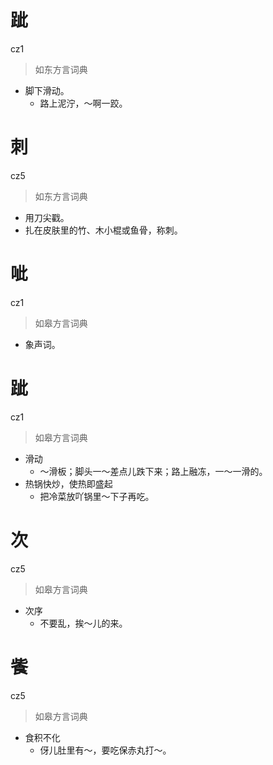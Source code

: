 # 跐
cz1
> 如东方言词典
- 脚下滑动。
  - 路上泥泞，～啊一跤。

# 刺
cz5
> 如东方言词典
- 用刀尖戳。
- 扎在皮肤里的竹、木小棍或鱼骨，称刺。

# 呲
cz1
> 如皋方言词典
- 象声词。

# 跐
cz1
> 如皋方言词典
- 滑动
  - ～滑板；脚头一～差点儿跌下来；路上融冻，一～一滑的。
- 热锅快炒，使热即盛起
  - 把冷菜放吖锅里～下子再吃。

# 次
cz5
> 如皋方言词典
- 次序
  - 不要乱，挨～儿的来。

# 飺
cz5
> 如皋方言词典
- 食积不化
  - 伢儿肚里有～，要吃保赤丸打～。
